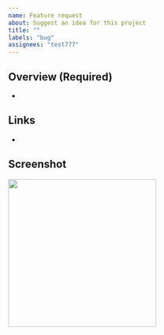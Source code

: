 ```yaml
---
name: Feature request
about: Suggest an idea for this project
title: ""
labels: "bug"
assignees: "test777"
---
```


## Overview (Required)

-

## Links

-

## Screenshot

<img src="" width="300" />
